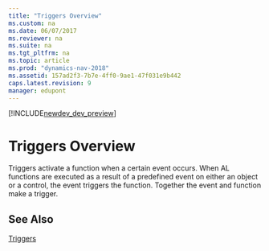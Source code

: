 ```yaml
---
title: "Triggers Overview"
ms.custom: na
ms.date: 06/07/2017
ms.reviewer: na
ms.suite: na
ms.tgt_pltfrm: na
ms.topic: article
ms.prod: "dynamics-nav-2018"
ms.assetid: 157ad2f3-7b7e-4ff0-9ae1-47f031e9b442
caps.latest.revision: 9
manager: edupont
---
```


[!INCLUDE[newdev_dev_preview](includes/newdev_dev_preview.md)]

# Triggers Overview
Triggers activate a function when a certain event occurs. When AL functions are executed as a result of a predefined event on either an object or a control, the event triggers the function. Together the event and function make a trigger.
  
## See Also  
 [Triggers](triggers/devenv-triggers.md)